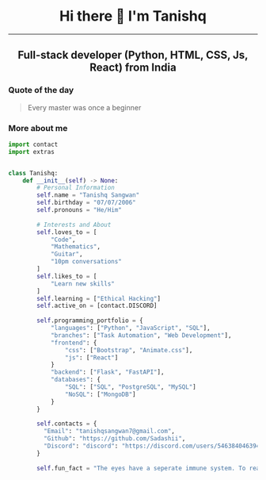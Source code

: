 <h1 align='center'>Hi there 👋 I'm Tanishq</h1>
<hr>
<h2 align='center'>Full-stack developer (Python, HTML, CSS, Js, React) from India</h2>

### Quote of the day
> Every master was once a beginner

### More about me
```py
import contact
import extras


class Tanishq:
    def __init__(self) -> None:
        # Personal Information
        self.name = "Tanishq Sangwan"
        self.birthday = "07/07/2006" 
        self.pronouns = "He/Him"
        
        # Interests and About
        self.loves_to = [
            "Code",
            "Mathematics",
            "Guitar",
            "10pm conversations"
        ]
        self.likes_to = [
            "Learn new skills"
        ]
        self.learning = ["Ethical Hacking"]
        self.active_on = [contact.DISCORD]
        
        self.programming_portfolio = {
            "languages": ["Python", "JavaScript", "SQL"],
            "branches": ["Task Automation", "Web Development"],
            "frontend": {
                "css": ["Bootstrap", "Animate.css"],
                "js": ["React"]
            }
            "backend": ["Flask", "FastAPI"],
            "databases": {
                "SQL": ["SQL", "PostgreSQL", "MySQL"]
                "NoSQL": ["MongoDB"]
            }
        }
        
        self.contacts = {
          "Email": "tanishqsangwan7@gmail.com",
          "Github": "https://github.com/Sadashii",
          "Discord": "discord": "https://discord.com/users/546384046394048538"
        }
        
        self.fun_fact = "The eyes have a seperate immune system. To read more, log onto https://some.website"
```
        
        
